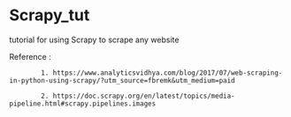 # Scrapy_tut
tutorial for using Scrapy to scrape any website

Reference : 


            1. https://www.analyticsvidhya.com/blog/2017/07/web-scraping-in-python-using-scrapy/?utm_source=fbremk&utm_medium=paid   
            
            2. https://doc.scrapy.org/en/latest/topics/media-pipeline.html#scrapy.pipelines.images
